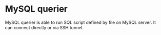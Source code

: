 # MySQL querier

MySQL querier is able to run SQL script defined by file on MySQL server. It can connect directly or via SSH tunnel.
